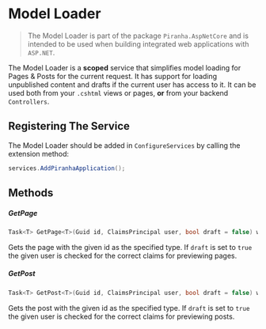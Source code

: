 # Model Loader

> The Model Loader is part of the package `Piranha.AspNetCore` and is intended to be used when building integrated web applications with `ASP.NET`.

The Model Loader is a **scoped** service that simplifies model loading for Pages & Posts for the current request. It has support for loading unpublished content and drafts if the current user has access to it. It can be used both from your `.cshtml` views or pages, **or** from your backend `Controllers`.

## Registering The Service

The Model Loader should be added in `ConfigureServices` by calling the extension method:

~~~ csharp
services.AddPiranhaApplication();
~~~~

## Methods

##### GetPage

~~~ csharp
Task<T> GetPage<T>(Guid id, ClaimsPrincipal user, bool draft = false) where T : PageBase;
~~~

Gets the page with the given id as the specified type. If `draft` is set to `true` the given user is checked for the correct claims for previewing pages.

##### GetPost

~~~ csharp
Task<T> GetPost<T>(Guid id, ClaimsPrincipal user, bool draft = false) where T : PostBase;
~~~

Gets the post with the given id as the specified type. If `draft` is set to `true` the given user is checked for the correct claims for previewing posts.